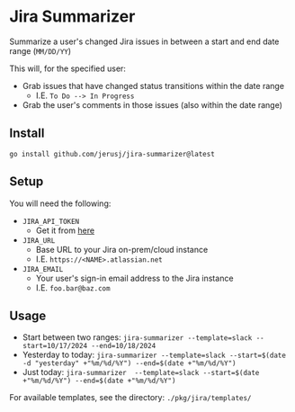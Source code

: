 # Jira Summarizer

Summarize a user's changed Jira issues in between a start and end date range (`MM/DD/YY`)

This will, for the specified user:

- Grab issues that have changed status transitions within the date range 
    - I.E. `To Do --> In Progress`
- Grab the user's comments in those issues (also within the date range)

## Install

`go install github.com/jerusj/jira-summarizer@latest`

## Setup

You will need the following:

- `JIRA_API_TOKEN` 
    - Get it from [here](https://id.atlassian.com/manage-profile/security/api-tokens)
- `JIRA_URL`
    - Base URL to your Jira on-prem/cloud instance 
    - I.E. `https://<NAME>.atlassian.net`
- `JIRA_EMAIL` 
    - Your user's sign-in email address to the Jira instance 
    - I.E. `foo.bar@baz.com`

## Usage

- Start between two ranges: `jira-summarizer --template=slack --start=10/17/2024 --end=10/18/2024`
- Yesterday to today: `jira-summarizer --template=slack --start=$(date -d "yesterday" +"%m/%d/%Y") --end=$(date +"%m/%d/%Y")`
- Just today: `jira-summarizer  --template=slack --start=$(date +"%m/%d/%Y") --end=$(date +"%m/%d/%Y")`

For available templates, see the directory: `./pkg/jira/templates/`
